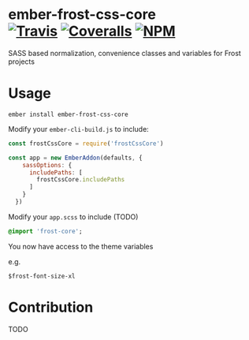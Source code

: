 [ci-img]: https://travis-ci.org/ciena-frost/ember-frost-css-core.svg "Build Status"
[ci-url]: https://travis-ci.org/ciena-frost/ember-frost-css-core

[cov-img]: https://coveralls.io/repos/github/ciena-frost/ember-frost-css-core/badge.svg?branch=master "Code Coverage"
[cov-url]: https://coveralls.io/github/ciena-frost/ember-frost-css-core

[npm-img]: https://img.shields.io/npm/v/ember-frost-css-core.svg "NPM Version"
[npm-url]: https://www.npmjs.com/package/ember-frost-css-core

# ember-frost-css-core <br /> [![Travis][ci-img]][ci-url] [![Coveralls][cov-img]][cov-url] [![NPM][npm-img]][npm-url]
SASS based normalization, convenience classes and variables for Frost projects

# Usage

```
ember install ember-frost-css-core
```

Modify your `ember-cli-build.js` to include:


```javascript
const frostCssCore = require('frostCssCore')

const app = new EmberAddon(defaults, {
    sassOptions: {
      includePaths: [
        frostCssCore.includePaths
      ]
    }
  })
```

Modify your `app.scss` to include (TODO)

```sass
@import 'frost-core';
```

You now have access to the theme variables

e.g.

`$frost-font-size-xl`

# Contribution

TODO
